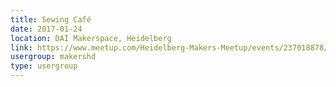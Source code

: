 ```yaml
---
title: Sewing Café
date: 2017-01-24
location: DAI Makerspace, Heidelberg
link: https://www.meetup.com/Heidelberg-Makers-Meetup/events/237018878/
usergroup: makershd
type: usergroup
---
```

